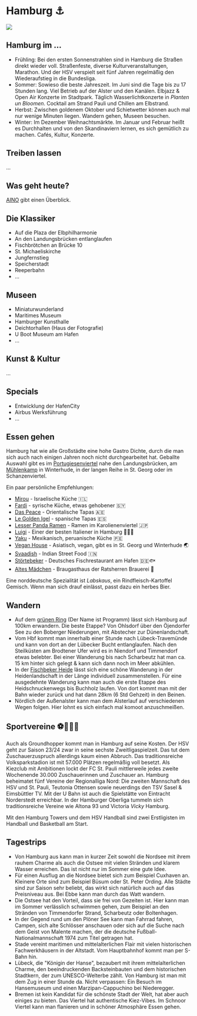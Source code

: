 # Hamburg ⚓

![](https://viel-unterwegs.de/wp-content/uploads/2021/11/hamburg-nikolaifleet-geheimtipps.jpg)

## Hamburg im ...
- Frühling: Bei den ersten Sonnenstrahlen sind in Hamburg die Straßen direkt wieder voll. Straßenfeste, diverse Kulturveranstaltungen, Marathon. Und der HSV verspielt seit fünf Jahren regelmäßig den Wiederaufstieg in die Bundesliga.
- Sommer: Sowieso die beste Jahreszeit. Im Juni sind die Tage bis zu 17 Stunden lang. Viel Betrieb auf der Alster und den Kanälen. Elbjazz & Open Air Konzerte im Stadtpark. Täglich Wasserlichtkonzerte in *Planten un Bloomen*. Cocktail am Strand Pauli und Chillen am Elbstrand.
- Herbst: Zwischen goldenem Oktober und Schietwetter können auch mal nur wenige Minuten liegen. Wandern gehen, Museen besuchen.
- Winter: Im Dezember Weihnachtsmärkte. Im Januar und Februar heißt es Durchhalten und von den Skandinaviern lernen, es sich gemütlich zu machen. Cafés, Kultur, Konzerte.

## Treiben lassen 

...

## Was geht heute?

[AINO](https://aino.hamburg/heute/) gibt einen Überblick.

## Die Klassiker

- Auf die Plaza der Elbphilharmonie
- An den Landungsbrücken entlanglaufen
- Fischbrötchen an Brücke 10
- St. Michaeliskirche
- Jungfernstieg
- Speicherstadt
- Reeperbahn
- ...

## Museen

- Miniaturwunderland
- Maritimes Museum
- Hamburger Kunsthalle
- Deichtorhallen (Haus der Fotografie)
- U Boot Museum am Hafen
- ...

## Kunst & Kultur

...

## Specials

- Entwicklung der HafenCity
- Airbus Werksführung
- ...

## Essen gehen

Hamburg hat wie alle Großstädte eine hohe Gastro Dichte, durch die man sich auch nach einigen Jahren noch nicht durchgearbeitet hat. Geballte Auswahl gibt es im [Portugiesenviertel](https://www.hamburg.de/restaurants-portugiesenviertel/) nahe den Landungsbrücken, am [Mühlenkamp](https://www.abendblatt.de/wirtschaft/article234853547/von-wegen-schanze-der-neue-szenekiez-von-hamburg-muehlenkamp-einzelhandel-laeden-gastronomie.html) in Winterhude, in der langen Reihe in St. Georg oder im Schanzenviertel.  

Ein paar persönliche Empfehlungen:

- [Mirou](https://www.mirou-hamburg.de/) - Israelische Küche 🇮🇱
- [Fardi](http://www.fardi-hamburg.de/) - syrische Küche, etwas gehobener 🇸🇾
- [Das Peace](https://www.tripadvisor.de/Restaurant_Review-g187331-d2042263-Reviews-Das_Peace-Hamburg.html) - Orientalische Tapas 🇦🇪
- [Le Golden Igel](https://legoldenigel.de/) - spanische Tapas 🇪🇸
- [Lesser Panda Ramen](https://www.lesser-panda-ramen.de/) - Ramen im Karolienenviertel 🇯🇵
- [Luigi](http://www.luigis-restaurants.de/) - Einer der besten Italiener in Hamburg 🍕🇮🇹
- [Yaku](https://www.yaku-restaurante.de/) - Mexikanisch, peruanische Küche 🇵🇪
- [Vegan House](https://www.anveganlangereihe.de/) - Asiatisch, vegan, gibt es in St. Georg und Winterhude 🌏
- [Svaadish](https://svaadish.de/) - Indian Street Food 🇮🇳
- [Störtebeker](https://stoertebeker-fischrestaurant.de/) - Deutsches Fischrestaurant am Hafen 🇩🇪🐟
- [Altes Mädchen](https://altes-maedchen.com/de/) - Braugasthaus der Ratsherren Brauerei 🍺

Eine norddeutsche Spezialität ist *Labskaus*, ein Rindfleisch-Kartoffel Gemisch. Wenn man sich drauf einlässt, passt dazu ein herbes Bier. 


## Wandern

- Auf dem [grünen Ring](https://www.haspa-insider.de/wandern-auf-dem-gruenen-ring-hamburg/) (Der Name ist Programm) lässt sich Hamburg auf 100km erwandern. Die beste Etappe? Von Ohlsdorf über den Öjendorfer See zu den Boberger Niederungen, mit Abstecher zur Dünenlandschaft.
- Vom Hbf kommt man innerhalb einer Stunde nach Lübeck-Travemünde und kann von dort an der Lübecker Bucht entlanglaufen. Nach den Steilküsten am Brodtener Ufer wird es in Niendorf und Timmendorf etwas belebter. Bei einer Wanderung bis nach Scharbeutz hat man ca. 15 km hinter sich gelegt & kann sich dann noch im Meer abkühlen.
- In der [Fischbeker Heide](https://www.heidschnuckenweg.de/sehenswuerdigkeit/9370/fischbeker-heide.html) lässt sich eine schöne Wanderung in der Heidenlandschaft in der Länge individuell zusammenstellen. Für eine ausgedehnte Wanderung kann man auch die erste Etappe des Heidschnuckenwegs bis Buchholz laufen. Von dort kommt man mit der Bahn wieder zurück und hat dann 28km (6 Std Gehzeit) in den Beinen.
- Nördlich der Außenalster kann man dem Alsterlauf auf verschiedenen Wegen folgen. Hier lohnt es sich einfach mal komoot anzuschmeißen.

## Sportvereine ⚽🤾‍♀️🏀

Auch als Groundhopper kommt man in Hamburg auf seine Kosten. Der HSV geht zur Saison 23/24 zwar in seine sechste Zweitligaspielzeit. Das tut dem Zuschauerzuspruch allerdings kaum einen Abbruch. Das traditionsreiche Volksparkstadion ist mit 57.000 Plätzen regelmäßig voll besetzt. Als Kiezclub mit Ambitionen lockt der FC St. Pauli mittlerweile jedes zweite Wochenende 30.000 Zuschauerinnen und Zuschauer an. Hamburg beheimatet fünf Vereine der Regionalliga Nord: Die zweiten Mannschaft des HSV und St. Pauli, Teutonia Ottensen sowie neuerdings den TSV Sasel & Eimsbüttler TV. Mit der U Bahn ist auch die Spielstätte von Eintracht Norderstedt erreichbar. In der Hamburger Oberliga tummeln sich traditionsreiche Vereine wie Altona 93 und Victoria *Vicky* Hamburg.  
  
Mit den Hamburg Towers und dem HSV Handball sind zwei Erstligisten im Handball und Basketball am Start.

## Tagestrips
- Von Hamburg aus kann man in kurzer Zeit sowohl die Nordsee mit ihrem rauhem Charme als auch die Ostsee mit vielen Stränden und klarem Wasser erreichen. Das ist nicht nur im Sommer eine gute Idee.
- Für einen Ausflug an die Nordsee bietet sich zum Beispiel Cuxhaven an. Kleinere Orte sind zum Beispiel Büsum oder St. Peter Ording. Alle Städte sind zur Saison sehr beliebt, das wirkt sich natürlich auch auf das Preisniveau aus. Bei Ebbe kann man durch das Watt wandern.
- Die Ostsee hat den Vorteil, dass sie frei von Gezeiten ist. Hier kann man im Sommer verlässlich schwimmen gehen, zum Beispiel an den Stränden von Timmendorfer Strand, Scharbeutz oder Boltenhagen.
- In der Gegend rund um den Plöner See kann man Fahrrad fahren, Campen, sich alte Schlösser anschauen oder sich auf die Suche nach dem Geist von Malente machen, der die deutsche Fußball-Nationalmannschaft 1974 zum Titel getragen hat.
- Stade vereint maritimen und mittelalterlichen Flair mit vielen historischen Fachwerkhäusern in der Altstadt. Vom Hauptbahnhof kommt man per S-Bahn hin.
- Lübeck, die "Königin der Hanse", bezaubert mit ihrem mittelalterlichen Charme, den beeindruckenden Backsteinbauten und dem historischen Stadtkern, der zum UNESCO-Welterbe zählt. Von Hamburg ist man mit dem Zug in einer Stunde da. Nicht verpassen: Ein Besuch im Hansemuseum und einen Marzipan-Cappuchino bei Niederegger.
- Bremen ist kein Kandidat für die schönste Stadt der Welt, hat aber auch einiges zu bieten. Das Viertel hat authentische Kiez-Vibes. Im Schnoor Viertel kann man flanieren und in schöner Atmosphäre Essen gehen.
